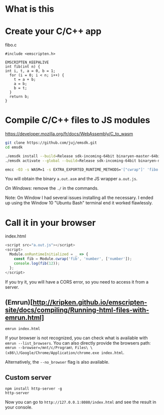 # What is this


# Create your C/C++ app

fibo.c
```
#include <emscripten.h>

EMSCRIPTEN_KEEPALIVE
int fib(int n) {
int i, t, a = 0, b = 1;
  for (i = 0; i < n; i++) {
    t = a + b;
    a = b;
    b = t;
  }
  return b;
}
```


# Compile C/C++ files to JS modules

https://developer.mozilla.org/fr/docs/WebAssembly/C_to_wasm
```bash
git clone https://github.com/juj/emsdk.git
cd emsdk

./emsdk install --build=Release sdk-incoming-64bit binaryen-master-64bit
./emsdk activate --global --build=Release sdk-incoming-64bit binaryen-master-64bit

emcc -O3 -s WASM=1 -s EXTRA_EXPORTED_RUNTIME_METHODS='["cwrap"]' 'fibo.c'
```

You will obtain the binary `a.out.asm` and the JS wrapper `a.out.js`.

*On Windows*: remove the `./` in the commands.

Note: On Window I had several issues installing all the necessary. I ended up using the Window 10 "Ubuntu Bash" terminal end it worked flawlessly.

# Call it in your browser

index.html
```javascript
<script src="a.out.js"></script>
<script>
  Module.onRuntimeInitialized = _ => {
    const fib = Module.cwrap('fib', 'number', ['number']);
    console.log(fib(12));
  };
</script>
```

If you try it, you will have a CORS error, so you need to access it from a server.

## (Emrun)[http://kripken.github.io/emscripten-site/docs/compiling/Running-html-files-with-emrun.html]
`emrun index.html`

If your browser is not recognized, you can check what is available with `emrun --list_browsers`.
You can also directly provide the browsers path: `emrun --browser=/mnt/c/Program\ Files\ \(x86\)/Google/Chrome/Application/chrome.exe index.html`.

Alternatively, the `--no_browser` flag is also available.

## Custom server
```
npm install http-server -g
http-server
```

Now you can go to `http://127.0.0.1:8080/index.html` and see the result in your console.

